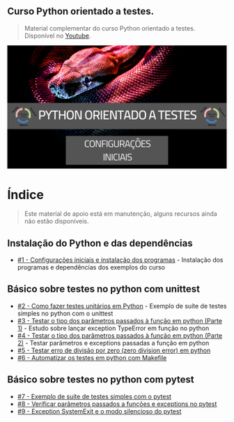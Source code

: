 ## Curso Python orientado a testes.

> Material complementar do curso Python orientado a testes. Disponível no [Youtube](https://www.youtube.com/watch?v=_l1Yoypvuhg&list=PLLCFxfe9wkl9XrVLgobreLvt-hQ_Lz2UE&index=1).

<img src="https://github.com/Geofisicando/python-orientado-a-testes/blob/main/python%20orientado%20a%20testes.png" width=1000>

# Índice

> Este material de apoio está em manutenção, alguns recursos ainda não estão disponíveis.

## Instalação do Python e das dependências

- [#1 - Configurações iniciais e instalação dos programas](https://github.com/Geofisicando/python-orientado-a-testes/tree/main/exemplos#aula-1---configura%C3%A7%C3%B5es-iniciais-e-instala%C3%A7%C3%A3o-dos-programas) - Instalação dos programas e dependências dos exemplos do curso

## Básico sobre testes no python com unittest

- [#2 - Como fazer testes unitários em Python](https://github.com/Geofisicando/python-orientado-a-testes/tree/main/exemplos/unittest_exemplos/simples#aula-2---como-fazer-testes-unit%C3%A1rios-em-python) - Exemplo de suíte de testes simples no python com o unittest
- [#3 - Testar o tipo dos parâmetros passados à função em python (Parte 1)](https://github.com/Geofisicando/python-orientado-a-testes/tree/main/exemplos/unittest_exemplos/parametros/pt1#aula-3---testar-o-tipo-dos-par%C3%A2metros-passados-%C3%A0-fun%C3%A7%C3%A3o-em-python-parte-1) - Estudo sobre lançar exception TypeError em função no python
- [#4 - Testar o tipo dos parâmetros passados à função em python (Parte 2)](https://github.com/Geofisicando/python-orientado-a-testes/tree/main/exemplos/unittest_exemplos/parametros/pt2#aula-4---testar-o-tipo-dos-par%C3%A2metros-passados-%C3%A0-fun%C3%A7%C3%A3o-em-python-parte-2) - Testar parâmetros e exceptions passadas a função em python
- [#5 - Testar erro de divisão por zero (zero division error) em python](https://github.com/Geofisicando/python-orientado-a-testes/tree/main/exemplos/unittest_exemplos/zero_division#aula-5---testar-erro-de-divis%C3%A3o-por-zero-zero-division-error-em-python)
- [#6 - Automatizar os testes em python com Makefile](https://github.com/Geofisicando/python-orientado-a-testes/tree/main/exemplos/unittest_exemplos/automatizar#aula-6---automatizar-os-testes-em-python-com-makefile)

## Básico sobre testes no python com pytest

- [#7 - Exemplo de suíte de testes simples com o pytest](https://github.com/Geofisicando/python-orientado-a-testes/tree/main/exemplos/pytest_exemplos/simples#aula-7---exemplo-de-su%C3%ADte-de-testes-simples-com-o-pytest)
- [#8 - Verificar parâmetros passados a funções e exceptions no pytest](https://github.com/Geofisicando/python-orientado-a-testes/tree/main/exemplos/pytest_exemplos/raise#aula-8---verificar-par%C3%A2metros-passados-a-fun%C3%A7%C3%B5es-e-exceptions-no-pytest)
- [#9 - Exception SystemExit e o modo silencioso do pytest](https://github.com/Geofisicando/python-orientado-a-testes/tree/main/exemplos/pytest_exemplos/system_exit#aula-9---exception-systemexit-e-o-modo-silencioso-do-pytest)
